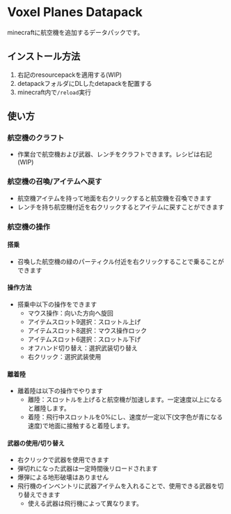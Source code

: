 # Voxel Planes Datapack
minecraftに航空機を追加するデータパックです。

## インストール方法
1. 右記のresourcepackを適用する(WIP)
1. detapackフォルダにDLしたdetapackを配置する
1. minecraft内で`/reload`実行

## 使い方
### 航空機のクラフト
- 作業台で航空機および武器、レンチをクラフトできます。レシピは右記(WIP)

### 航空機の召喚/アイテムへ戻す
- 航空機アイテムを持って地面を右クリックすると航空機を召喚できます
- レンチを持ち航空機付近を右クリックするとアイテムに戻すことができます

### 航空機の操作
#### 搭乗
- 召喚した航空機の緑のパーティクル付近を右クリックすることで乗ることができます

#### 操作方法
- 搭乗中以下の操作をできます
    - マウス操作：向いた方向へ旋回
    - アイテムスロット9選択：スロットル上げ
    - アイテムスロット8選択：マウス操作ロック
    - アイテムスロット6選択：スロットル下げ
    - オフハンド切り替え：選択武装切り替え
    - 右クリック：選択武装使用

#### 離着陸
- 離着陸は以下の操作でやります
    - 離陸：スロットルを上げると航空機が加速します。一定速度以上になると離陸します。
    - 着陸：飛行中スロットルを0%にし、速度が一定以下(文字色が青になる速度)で地面に接触すると着陸します。

#### 武器の使用/切り替え
- 右クリックで武器を使用できます
- 弾切れになった武器は一定時間後リロードされます
- 爆弾による地形破壊はありません
- 飛行機のインベントリに武器アイテムを入れることで、使用できる武器を切り替えできます
    - 使える武器は飛行機によって異なります。